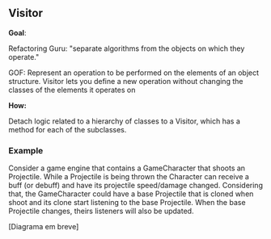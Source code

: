 ## Visitor

**Goal**: 

Refactoring Guru: "separate algorithms from the objects on which they operate."

GOF: Represent an operation to be performed on the elements of an object structure. Visitor lets you define a new operation without changing the classes of the elements it operates on

**How:** 

Detach logic related to a hierarchy of classes to a Visitor, which has a method for each of the subclasses.

### Example

Consider a game engine that contains a GameCharacter that shoots an Projectile. 
While a Projectile is being thrown the Character can receive a buff (or debuff) and 
have its projectile speed/damage changed. Considering that, the GameCharacter
could have a base Projectile that is cloned when shoot and its clone start listening
to the base Projectile. When the base Projectile changes, theirs listeners will also be updated.

[Diagrama em breve]